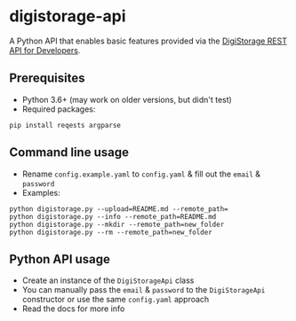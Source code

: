 # digistorage-api
A Python API that enables basic features provided via the [DigiStorage REST API for Developers](https://storage.rcs-rds.ro/help/developers/api).

## Prerequisites
- Python 3.6+ (may work on older versions, but didn't test)
- Required packages:
```
pip install reqests argparse
```

## Command line usage
- Rename `config.example.yaml` to `config.yaml` & fill out the `email` & `password`
- Examples:
```
python digistorage.py --upload=README.md --remote_path=
python digistorage.py --info --remote_path=README.md
python digistorage.py --mkdir --remote_path=new_folder
python digistorage.py --rm --remote_path=new_folder
```

## Python API usage
- Create an instance of the `DigiStorageApi` class
- You can manually pass the `email` & `password` to the `DigiStorageApi` constructor or use the same `config.yaml` approach
- Read the docs for more info
